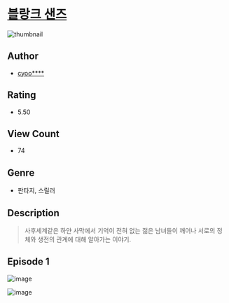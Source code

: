 # [블랑크 샌즈](https://comic.naver.com/challenge/list?titleId=811230)
![thumbnail](https://image-comic.pstatic.net/user_contents_data/challenge_comic/2023/05/25/upload_3546642119046281057_480x623.jpeg)

## Author
- [cyoo****](https://comic.naver.com/artistTitle?id=367245)

## Rating
- 5.50

## View Count
- 74

## Genre
- 판타지, 스릴러

## Description
> 사후세계같은 하얀 사막에서 기억이 전혀 없는 젊은 남녀들이 깨어나 서로의 정체와 생전의 관계에 대해 알아가는 이야기.


## Episode 1
![image](https://image-comic.pstatic.net/user_contents_data/challenge_comic/2023/05/25/367245/upload_3977633282517054514.jpeg)

![image](https://image-comic.pstatic.net/user_contents_data/challenge_comic/2023/05/25/367245/upload_7366028850266005859.jpeg)

